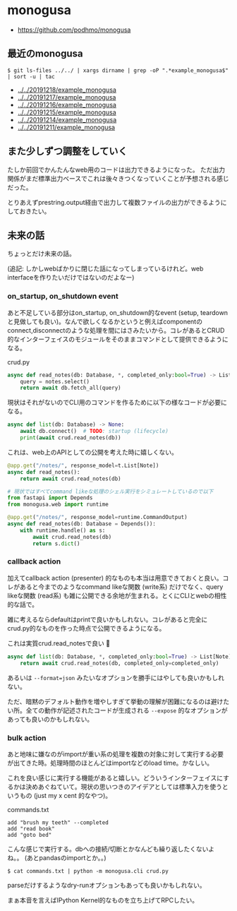 # monogusa

- https://github.com/podhmo/monogusa

## 最近のmonogusa

```
$ git ls-files ../../ | xargs dirname | grep -oP ".*example_monogusa$" | sort -u | tac
```

- [../../20191218/example_monogusa](../../20191218/example_monogusa)
- [../../20191217/example_monogusa](../../20191217/example_monogusa)
- [../../20191216/example_monogusa](../../20191216/example_monogusa)
- [../../20191215/example_monogusa](../../20191215/example_monogusa)
- [../../20191214/example_monogusa](../../20191214/example_monogusa)
- [../../20191211/example_monogusa](../../20191211/example_monogusa)

## また少しずつ調整をしていく

たしか前回でかんたんなweb用のコードは出力できるようになった。
ただ出力関係がまだ標準出力ベースでこれは後々きつくなっていくことが予想される感じだった。

とりあえずprestring.output経由で出力して複数ファイルの出力ができるようにしておきたい。

## 未来の話

ちょっとだけ未来の話。

(追記: しかしwebばかりに閉じた話になってしまっているけれど。web interfaceを作りたいだけではないのだよなー)

### on_startup, on_shutdown event

あと不足している部分はon_startup, on_shutdown的なevent (setup, teardownと見做しても良い)。なんで欲しくなるかというと例えばcomponentのconnect,disconnectのような処理を間にはさみたいから。コレがあるとCRUD的なインターフェイスのモジュールをそのままコマンドとして提供できるようになる。

crud.py

```python
async def read_notes(db: Database, *, completed_only:bool=True) -> List[Note]
    query = notes.select()
    return await db.fetch_all(query)
```

現状はそれがないのでCLI用のコマンドを作るために以下の様なコードが必要になる。

```python
async def list(db: Database) -> None:
    await db.connect()  # TODO: startup (lifecycle)
    print(await crud.read_notes(db))
```

これは、web上のAPIとしての公開を考えた時に嬉しくない。

```python
@app.get("/notes/", response_model=t.List[Note])
async def read_notes():
    return await crud.read_notes(db)

# 現状ではすべてcommand likeな処理のシェル実行をシミュレートしているので以下
from fastapi import Depends
from monogusa.web import runtime

@app.get("/notes/", response_model=runtime.CommandOutput)
async def read_notes(db: Database = Depends()):
    with runtime.handle() as s:
        await crud.read_notes(db)
        return s.dict()
```

### callback action

加えてcallback action (presenter) 的なものも本当は用意できておくと良い。コレがあると今までのようなcommand likeな関数 (write系) だけでなく、query likeな関数 (read系) も雑に公開できる余地が生まれる。とくにCLIとwebの相性的な話で。

雑に考えるならdefaultはprintで良いかもしれない。コレがあると完全にcrud.py的なものを作った時点で公開できるようになる。

これは実質crud.read_notesで良い :tada:

```python
async def list(db: Database, *, completed_only:bool=True) -> List[Note]
    return await crud.read_notes(db, completed_only=completed_only)
```

あるいは `--format=json` みたいなオプションを勝手にはやしても良いかもしれない。

ただ、暗黙のデフォルト動作を増やしすぎて挙動の理解が困難になるのは避けたい所。全ての動作が記述されたコードが生成される `--expose` 的なオプションがあっても良いのかもしれない。


### bulk action

あと地味に嫌なのがimportが重い系の処理を複数の対象に対して実行する必要が出てきた時。処理時間のほとんどはimportなどのload time。かなしい。

これを良い感じに実行する機能があると嬉しい。どういうインターフェイスにするかは決めあぐねていて。現状の思いつきのアイデアとしては標準入力を使うというもの (just my x cent 的なやつ)。

commands.txt

```
add "brush my teeth" --completed
add "read book"
add "goto bed"
```

こんな感じで実行する。dbへの接続/切断とかなんども繰り返したくないよね。。
(あとpandasのimportとか。。)

```console
$ cat commands.txt | python -m monogusa.cli crud.py
```

parseだけするようなdry-runオプションもあっても良いかもしれない。

まぁ本音を言えばIPython Kernel的なものを立ち上げてRPCしたい。
